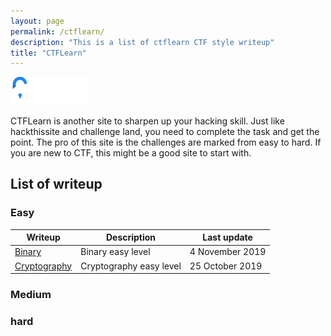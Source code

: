 ```yaml
---
layout: page
permalink: /ctflearn/
description: "This is a list of ctflearn CTF style writeup"
title: "CTFLearn"
---
```


<img alt="logo" src="/assets/images/ctflearn/logo.png" width="25%" />

CTFLearn is another site to sharpen up your hacking skill. Just like hackthissite and challenge land, you need to complete the task and get the point. The pro of this site is the challenges are marked from easy to hard. If you are new to CTF, this might be a good site to start with.

## List of writeup

### Easy

Writeup | Description | Last update
--------|-------------|---------
[Binary](/posts/thm/binary-easy) | Binary easy level | 4 November 2019
[Cryptography](/posts/thm/cryptography-easy) | Cryptography easy level | 25 October 2019

### Medium

### hard
